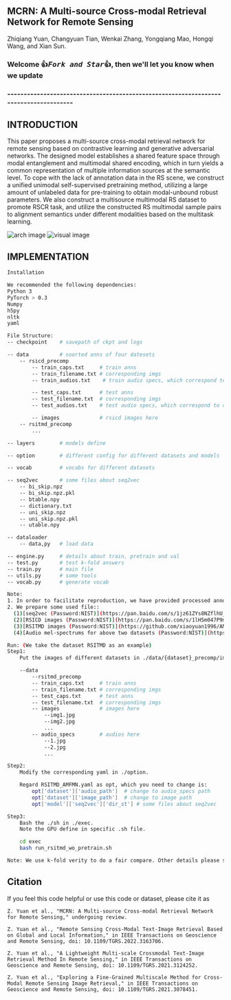 ## MCRN: A Multi-source Cross-modal Retrieval Network for Remote Sensing
Zhiqiang Yuan, Changyuan Tian, Wenkai Zhang, Yongqiang Mao, Hongqi Wang, and Xian Sun.

### Welcome :+1:_<big>`Fork and Star`</big>_:+1:, then we'll let you know when we update

### -------------------------------------------------------------------------------------
## INTRODUCTION

This paper proposes a multi-source cross-modal retrieval network for remote sensing based on contrastive learning and generative adversarial networks. 
The designed model establishes a shared feature space through modal entanglement and multimodal shared encoding, which in turn yields a common representation of multiple information sources at the semantic level. 
To cope with the lack of annotation data in the RS scene, we construct a unified unimodal self-supervised pretraining method, utilizing a large amount of unlabeled data for pre-training to obtain modal-unbound robust parameters.
We also construct a multisource multimodal RS dataset to promote RSCR task, and utilize the constructed RS multimodal sample pairs to alignment semantics under different modalities based on the multitask learning.

![arch image](./figures/f2.jpg)
![visual image](./figures/f8.jpg)

## IMPLEMENTATION

```bash
Installation

We recommended the following dependencies:
Python 3
PyTorch > 0.3
Numpy
h5py
nltk
yaml
```

```bash
File Structure:
-- checkpoint    # savepath of ckpt and logs

-- data          # soorted anns of four datesets
    -- rsicd_precomp
        -- train_caps.txt     # train anns
        -- train_filename.txt # corresponding imgs
        -- train_audios.txt    # train audio specs, which correspond to caption

        -- test_caps.txt      # test anns
        -- test_filename.txt  # corresponding imgs
        -- test_audios.txt    # test audio specs, which correspond to caption

        -- images             # rsicd images here
    -- rsitmd_precomp
        ...

-- layers        # models define

-- option        # different config for different datasets and models

-- vocab         # vocabs for different datasets

-- seq2vec       # some files about seq2vec
    -- bi_skip.npz
    -- bi_skip.npz.pkl
    -- btable.npy
    -- dictionary.txt
    -- uni_skip.npz
    -- uni_skip.npz.pkl
    -- utable.npy

-- dataloader
    -- data,py   # load data

-- engine.py     # details about train, pretrain and val
-- test.py       # test k-fold answers
-- train.py      # main file
-- utils.py      # some tools
-- vocab.py      # generate vocab

Note:
1. In order to facilitate reproduction, we have provided processed annotations.
2. We prepare some used file::
  (1)[seq2vec (Password:NIST)](https://pan.baidu.com/s/1jz61ZYs8NZflhU_Mm4PbaQ)
  (2)[RSICD images (Password:NIST)](https://pan.baidu.com/s/1lH5m047P9m2IvoZMPsoDsQ)
  (3)[RSITMD images (Password:NIST)](https://github.com/xiaoyuan1996/AMFMN/tree/master/RSITMD)
  (4)[Audio mel-spectrums for above two datasets (Password:NIST)](https://pan.baidu.com/s/11jWm8mhZs04cSYpTi5FtCA)
```


```bash
Run: (We take the dataset RSITMD as an example)
Step1:
    Put the images of different datasets in ./data/{dataset}_precomp/images/

    --data
        --rsitmd_precomp
        -- train_caps.txt     # train anns
        -- train_filename.txt # corresponding imgs
        -- test_caps.txt      # test anns
        -- test_filename.txt  # corresponding imgs
        -- images             # images here
            --img1.jpg
            --img2.jpg
            ...
        -- audio_specs        # audios here
            --1.jpg
            --2.jpg
            ...

Step2:
    Modify the corresponding yaml in ./option.

    Regard RSITMD_AMFMN.yaml as opt, which you need to change is:
        opt['dataset']['audio_path']  # change to audio_specs path
        opt['dataset']['image_path']  # change to image path
        opt['model']['seq2vec']['dir_st'] # some files about seq2vec

Step3:
    Bash the ./sh in ./exec.
    Note the GPU define in specific .sh file.

    cd exec
    bash run_rsitmd_wo_pretrain.sh

Note: We use k-fold verity to do a fair compare. Other details please see the code itself.
```

## Citation
If you feel this code helpful or use this code or dataset, please cite it as
```
Z. Yuan et al., "MCRN: A Multi-source Cross-modal Retrieval Network for Remote Sensing," undergoing review.

Z. Yuan et al., "Remote Sensing Cross-Modal Text-Image Retrieval Based on Global and Local Information," in IEEE Transactions on Geoscience and Remote Sensing, doi: 10.1109/TGRS.2022.3163706.

Z. Yuan et al., "A Lightweight Multi-scale Crossmodal Text-Image Retrieval Method In Remote Sensing," in IEEE Transactions on Geoscience and Remote Sensing, doi: 10.1109/TGRS.2021.3124252.

Z. Yuan et al., "Exploring a Fine-Grained Multiscale Method for Cross-Modal Remote Sensing Image Retrieval," in IEEE Transactions on Geoscience and Remote Sensing, doi: 10.1109/TGRS.2021.3078451.
```
